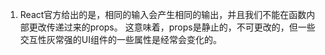 1. React官方给出的是，相同的输入会产生相同的输出，并且我们不能在函数内部更改传递过来的props。
这意味着，props是静止的，不可更改的，但一些交互性灰常强的UI组件的一些属性是经常会变化的。
